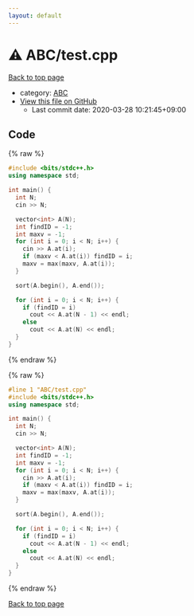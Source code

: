 ```yaml
---
layout: default
---
```


<!-- mathjax config similar to math.stackexchange -->
<script type="text/javascript" async
  src="https://cdnjs.cloudflare.com/ajax/libs/mathjax/2.7.5/MathJax.js?config=TeX-MML-AM_CHTML">
</script>
<script type="text/x-mathjax-config">
  MathJax.Hub.Config({
    TeX: { equationNumbers: { autoNumber: "AMS" }},
    tex2jax: {
      inlineMath: [ ['$','$'] ],
      processEscapes: true
    },
    "HTML-CSS": { matchFontHeight: false },
    displayAlign: "left",
    displayIndent: "2em"
  });
</script>

<script type="text/javascript" src="https://cdnjs.cloudflare.com/ajax/libs/jquery/3.4.1/jquery.min.js"></script>
<script src="https://cdn.jsdelivr.net/npm/jquery-balloon-js@1.1.2/jquery.balloon.min.js" integrity="sha256-ZEYs9VrgAeNuPvs15E39OsyOJaIkXEEt10fzxJ20+2I=" crossorigin="anonymous"></script>
<script type="text/javascript" src="../../assets/js/copy-button.js"></script>
<link rel="stylesheet" href="../../assets/css/copy-button.css" />


# :warning: ABC/test.cpp

<a href="../../index.html">Back to top page</a>

* category: <a href="../../index.html#902fbdd2b1df0c4f70b4a5d23525e932">ABC</a>
* <a href="{{ site.github.repository_url }}/blob/master/ABC/test.cpp">View this file on GitHub</a>
    - Last commit date: 2020-03-28 10:21:45+09:00




## Code

<a id="unbundled"></a>
{% raw %}
```cpp
#include <bits/stdc++.h>
using namespace std;

int main() {
  int N;
  cin >> N;

  vector<int> A(N);
  int findID = -1;
  int maxv = -1;
  for (int i = 0; i < N; i++) {
    cin >> A.at(i);
    if (maxv < A.at(i)) findID = i;
    maxv = max(maxv, A.at(i));
  }

  sort(A.begin(), A.end());

  for (int i = 0; i < N; i++) {
    if (findID = i)
      cout << A.at(N - 1) << endl;
    else
      cout << A.at(N) << endl;
  }
}
```
{% endraw %}

<a id="bundled"></a>
{% raw %}
```cpp
#line 1 "ABC/test.cpp"
#include <bits/stdc++.h>
using namespace std;

int main() {
  int N;
  cin >> N;

  vector<int> A(N);
  int findID = -1;
  int maxv = -1;
  for (int i = 0; i < N; i++) {
    cin >> A.at(i);
    if (maxv < A.at(i)) findID = i;
    maxv = max(maxv, A.at(i));
  }

  sort(A.begin(), A.end());

  for (int i = 0; i < N; i++) {
    if (findID = i)
      cout << A.at(N - 1) << endl;
    else
      cout << A.at(N) << endl;
  }
}

```
{% endraw %}

<a href="../../index.html">Back to top page</a>

